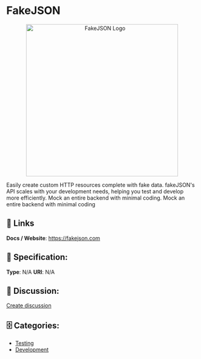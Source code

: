 # FakeJSON
<p align="center">
    <img width="400" src="https://raw.githubusercontent.com/apis-list/apis-list/main/apis/fakejson/logo_256x256.png" alt="FakeJSON Logo"/>
</p>

Easily create custom HTTP resources complete with fake data.  fakeJSON's API scales with your development needs, helping you test and develop more efficiently.  Mock an entire backend with minimal coding. Mock an entire backend with minimal coding

##  🔗 Links
**Docs / Website**: https://fakejson.com

## 🧬 Specification:
**Type**: N/A
**URI**: N/A

## 💬 Discussion:
[Create discussion](https://github.com/apis-list/apis-list/discussions/new)

## 🗄️ Categories:
- [Testing](https://github.com/apis-list/apis-list#testing)
- [Development](https://github.com/apis-list/apis-list#development)



